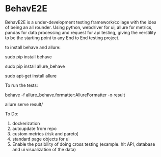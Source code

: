 # BehavE2E

BehavE2E is a under-development testing framework/collage with the idea of being an all rounder.
Using python, webdriver for ui, allure for metrics, pandas for data processing and request for api testing, giving the verstility to be the starting point to any End to End testing project.

to install behave and allure:

sudo pip install behave

sudo pip install allure_behave

sudo apt-get install allure

To run the tests:

behave -f allure_behave.formatter:AllureFormatter -o result


allure serve result/

To Do:

1. dockerization
2. autoupdate from repo
3. custom metrics (risk and pareto)
4. standard page objects for ui
5. Enable the posibility of doing cross testing (example. hit API, database and ui visualization of the data)
